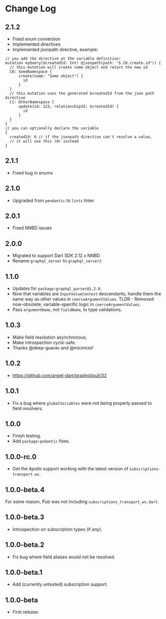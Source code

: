 # Change Log

## 2.1.2
* Fixed enum conversion
* Implemented directives
* Implemented jsonpath directive, example:
```
// you add the directive at the variable definition:
mutation myQuery($createdId: Int! @jsonpath(path: "$.C0.create.id")) {
  // this mutation will create some object and return the new id
  C0: SomeNamespace {
      create(name: "Some object") {
        id
      }
  }
  // this mutation uses the generated $createdId from the json path directive
  C1: OtherNamespace {
      update(id: 123, relationshipId: $createdId) {
        id
      }
  }
}
// you can optionally declare the variable
{
  createdId: 0 // if the jsonpath directive can't resolve a value, 
  // it will use this (0) instead
}
```

## 2.1.1

* Fixed bug in enums

## 2.1.0

* Upgraded from `pendantic` to `lints` linter

## 2.0.1

* Fixed NNBD issues

## 2.0.0

* Migrated to support Dart SDK 2.12.x NNBD
* Rename `graphql_server` to `graphql_server2`

## 1.1.0

* Updates for `package:graphql_parser@1.2.0`.
* Now that variables are `InputValueContext` descendants, handle them the
same way as other values in `coerceArgumentValues`. TLDR - Removed
now-obsolete, variable-specific logic in `coerceArgumentValues`.
* Pass `argumentName`, not `fieldName`, to type validations.

## 1.0.3

* Make field resolution asynchronous.
* Make introspection cycle-safe.
* Thanks @deep-guarav and @micimize!

## 1.0.2

* <https://github.com/angel-dart/graphql/pull/32>

## 1.0.1

* Fix a bug where `globalVariables` were not being properly passed
to field resolvers.

## 1.0.0

* Finish testing.
* Add `package:pedantic` fixes.

## 1.0.0-rc.0

* Get the Apollo support working with the latest version of `subscriptions-transport-ws`.

## 1.0.0-beta.4

For some reason, Pub was not including `subscriptions_transport_ws.dart`.

## 1.0.0-beta.3

* Introspection on subscription types (if any).

## 1.0.0-beta.2

* Fix bug where field aliases would not be resolved.

## 1.0.0-beta.1

* Add (currently untested) subscription support.

## 1.0.0-beta

* First release.
